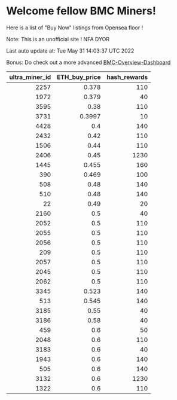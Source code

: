 # Welcome fellow BMC Miners!
Here is a list of "Buy Now" listings from Opensea floor !

Note: This is an unofficial site ! NFA DYOR

Last auto update at: Tue May 31 14:03:37 UTC 2022

Bonus: Do check out a more advanced [BMC-Overview-Dashboard](https://dune.com/defifunk/BMC-Overview-Dashboard)


|   ultra_miner_id |   ETH_buy_price |   hash_rewards |
|-----------------:|----------------:|---------------:|
|             2257 |          0.378  |            110 |
|             1972 |          0.379  |             40 |
|             3595 |          0.38   |            110 |
|             3731 |          0.3997 |             10 |
|             4428 |          0.4    |            140 |
|             2432 |          0.42   |            110 |
|             1506 |          0.44   |            110 |
|             2406 |          0.45   |           1230 |
|             1445 |          0.455  |            160 |
|              390 |          0.469  |            100 |
|              508 |          0.48   |            140 |
|              510 |          0.48   |            140 |
|               22 |          0.49   |             20 |
|             2160 |          0.5    |             40 |
|             2052 |          0.5    |            110 |
|             2055 |          0.5    |            110 |
|             2056 |          0.5    |            110 |
|              209 |          0.5    |            110 |
|             2057 |          0.5    |            110 |
|             2045 |          0.5    |            110 |
|             2062 |          0.5    |            110 |
|             3345 |          0.523  |            140 |
|              513 |          0.545  |            140 |
|             3185 |          0.55   |             40 |
|             3186 |          0.58   |             40 |
|              459 |          0.6    |             50 |
|             2048 |          0.6    |            110 |
|             3183 |          0.6    |             40 |
|             1943 |          0.6    |            140 |
|              505 |          0.6    |            140 |
|             3132 |          0.6    |           1230 |
|             1322 |          0.6    |            110 |